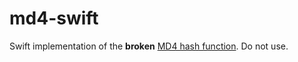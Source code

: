 # md4-swift

Swift implementation of the **broken** [MD4 hash function](https://en.wikipedia.org/wiki/MD4).
Do not use.
